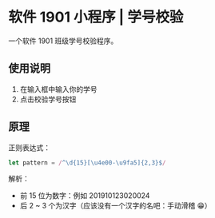 # 软件 1901 小程序 | 学号校验

一个软件 1901 班级学号校验程序。

## 使用说明

1. 在输入框中输入你的学号
2. 点击校验学号按钮

## 原理

正则表达式：

```js
let pattern = /^\d{15}[\u4e00-\u9fa5]{2,3}$/
```

解析：

- 前 15 位为数字：例如 201910123020024
- 后 2 ~ 3 个为汉字（应该没有一个汉字的名吧：手动滑稽 😁）
